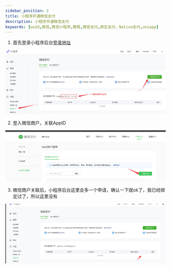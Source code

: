 ```yaml
---
sidebar_position: 2
title: 小程序开通微信支付
description: 小程序开通微信支付
keywords: [wx2d,微信,微信小程序,教程,微信支付,原生支付，Native支付,uniapp]
---
```


1. 首先登录小程序后台[登录地址](https://mp.weixin.qq.com/)

![mini](img/mini-program/mini1.png)

2. 登入微信商户，关联AppID

![mini2](img/mini-program/mini2.png)

3. 微信商户关联后，小程序后台这里会多一个申请，确认一下就ok了，我已经绑定过了，所以这里没有

![mini3](img/mini-program/mini3.png)